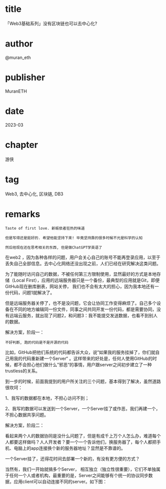 # title
「Web3基础系列」没有区块链也可以去中心化?

# author
@muran_eth

# publisher
MuranETH

# date
2023-03

# chapter
游侠

# tag
Web3, 去中心化, 区块链, DB3

# remarks
`Taste of first love. 新皈依者狂热的味道`

`但是写得还是挺好的. 希望他能坚持下来! 毕竟坚持靠的很多时候不光是科学的认知`

`然后他现在还在思考相关的东西, 但是做ChatGPT学英语了`

在web2 ，因为各种各样的问题，用户会关心自己的账号不能再登录应用，以至于丢失自己全部信息。去中心化网络还没出现之前，人们已经在研究解决这类问题。

为了能随时访问自己的数据，不被任何第三方限制使用，显然最好的方式是本地存储（Local First），应用的远端服务器只是一个备份，最典型的应用就是Git，即便GitHub现在删库删表，网站关停， 我们也不会有太大的担心，因为我本地还有一份代码，问题1就解决了。

但是远端服务器关停了，也不是没问题，它会让协同工作变得麻烦了。自己多个设备在不同的地方编辑同一份文件，同事之间共同开发一份代码，都是需要协同，没有远端云服务，就出现了问题2，和问题3：我不能提交发送数据，也看不到别人的数据。

解决方案，阶段一：

`不好判断, 跑的代码是不是开源的代码`

比如，GitHub把他们系统的代码都告诉大众，说”如果我的服务挂掉了，你们就自己用我的代码重新建一个Server“ 。这样带来的好处是，任何人使用GitHub的时候，都不会担心他们做什么”邪恶“的事情，用户跟server之间初步建立了一种 trustless的关系。


到一步的时候，前面我提到的用户所关注的三个问题，基本得到了解决，虽然道路很坎坷：

1、我写的数据都在本地，不担心访问不到；

2、我写的数据可以发送到一个Server，一个Server挂了或作恶，我们再建一个，不担心数据共享问题。

解决方案，阶段二：

看起来两个人的数据协同是没什么问题了，但是有成千上万个人怎么办，难道每个人都要这样做吗？人人开发者？要一个一个告诉他们，换服务器了，每个人都把手机、电脑上的app连接换个新的服务器地址？显然是不靠谱的。

一个Server挂了，还得花时间去部署一个新的，有没有更方便的方式？

当然有，我们一开始就搞多个Server， 相互独立（独立性很重要），它们不单独属于任何一个人或者机构，最重要的是，Server之间能够有个统一的协议同步数据，应用client可以自动连接不同的server。如下图：